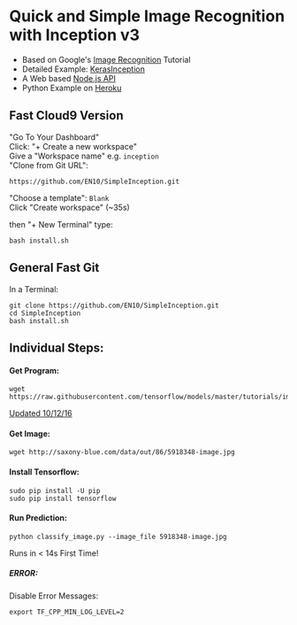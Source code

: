 # Quick and Simple Image Recognition with Inception v3

* Based on Google's [Image Recognition](https://www.tensorflow.org/tutorials/image_recognition) Tutorial  
* Detailed Example: [KerasInception](https://github.com/EN10/KerasInception)
* A Web based [Node.js API](https://github.com/EN10/InceptionAPI)
* Python Example on [Heroku](https://github.com/EN10/InceptionHeroku)

## Fast Cloud9 Version

"Go To Your Dashboard"  
Click: "+ Create a new workspace"   
Give a "Workspace name" e.g. `inception`     
"Clone from Git URL":   

    https://github.com/EN10/SimpleInception.git

"Choose a template": `Blank`    
Click "Create workspace"    (~35s)

then "+ New Terminal" type:

    bash install.sh

## General Fast Git

In a Terminal:  

    git clone https://github.com/EN10/SimpleInception.git
    cd SimpleInception
    bash install.sh

## Individual Steps:

#### Get Program:   

    wget https://raw.githubusercontent.com/tensorflow/models/master/tutorials/image/imagenet/classify_image.py
    
[Updated 10/12/16](https://github.com/tensorflow/models/blob/master/tutorials/image/imagenet/classify_image.py)
#### Get Image:

    wget http://saxony-blue.com/data/out/86/5918348-image.jpg
    
#### Install Tensorflow:

    sudo pip install -U pip
    sudo pip install tensorflow

#### Run Prediction:

    python classify_image.py --image_file 5918348-image.jpg
    
Runs in < 14s First Time!

##### ERROR:

Disable Error Messages: 

    export TF_CPP_MIN_LOG_LEVEL=2